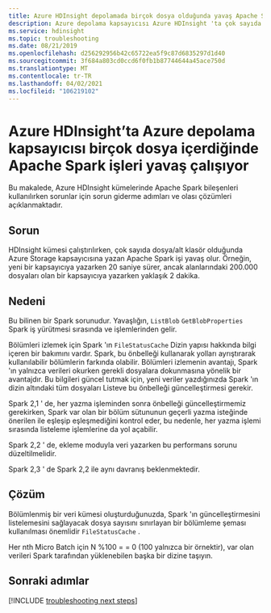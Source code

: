 ```yaml
---
title: Azure HDInsight depolamada birçok dosya olduğunda yavaş Apache Spark
description: Azure depolama kapsayıcısı Azure HDInsight 'ta çok sayıda dosya içerdiğinde Apache Spark iş yavaş çalışır
ms.service: hdinsight
ms.topic: troubleshooting
ms.date: 08/21/2019
ms.openlocfilehash: d256292956b42c65722ea5f9c87d6835297d1d40
ms.sourcegitcommit: 3f684a803cd0ccd6f0fb1b87744644a45ace750d
ms.translationtype: MT
ms.contentlocale: tr-TR
ms.lasthandoff: 04/02/2021
ms.locfileid: "106219102"
---
```

# <a name="apache-spark-job-run-slowly-when-the-azure-storage-container-contains-many-files-in-azure-hdinsight"></a>Azure HDInsight’ta Azure depolama kapsayıcısı birçok dosya içerdiğinde Apache Spark işleri yavaş çalışıyor

Bu makalede, Azure HDInsight kümelerinde Apache Spark bileşenleri kullanılırken sorunlar için sorun giderme adımları ve olası çözümleri açıklanmaktadır.

## <a name="issue"></a>Sorun

HDInsight kümesi çalıştırılırken, çok sayıda dosya/alt klasör olduğunda Azure Storage kapsayıcısına yazan Apache Spark işi yavaş olur. Örneğin, yeni bir kapsayıcıya yazarken 20 saniye sürer, ancak alanlarındaki 200.000 dosyaları olan bir kapsayıcıya yazarken yaklaşık 2 dakika.

## <a name="cause"></a>Nedeni

Bu bilinen bir Spark sorunudur. Yavaşlığın, `ListBlob` `GetBlobProperties` Spark iş yürütmesi sırasında ve işlemlerinden gelir.

Bölümleri izlemek için Spark 'ın `FileStatusCache` Dizin yapısı hakkında bilgi içeren bir bakımını vardır. Spark, bu önbelleği kullanarak yolları ayrıştırarak kullanılabilir bölümlerin farkında olabilir. Bölümleri izlemenin avantajı, Spark 'ın yalnızca verileri okurken gerekli dosyalara dokunmasına yönelik bir avantajdır. Bu bilgileri güncel tutmak için, yeni veriler yazdığınızda Spark 'ın dizin altındaki tüm dosyaları Listeve bu önbelleği güncelleştirmesi gerekir.

Spark 2,1 ' de, her yazma işleminden sonra önbelleği güncelleştirmemiz gerekirken, Spark var olan bir bölüm sütununun geçerli yazma isteğinde önerilen ile eşleşip eşleşmediğini kontrol eder, bu nedenle, her yazma işlemi sırasında listeleme işlemlerine da yol açabilir.

Spark 2,2 ' de, ekleme moduyla veri yazarken bu performans sorunu düzeltilmelidir.

Spark 2,3 ' de Spark 2,2 ile aynı davranış beklenmektedir.

## <a name="resolution"></a>Çözüm

Bölümlenmiş bir veri kümesi oluşturduğunuzda, Spark 'ın güncelleştirmesini listelemesini sağlayacak dosya sayısını sınırlayan bir bölümleme şeması kullanılması önemlidir `FileStatusCache` .

Her nth Micro Batch için N %100 = = 0 (100 yalnızca bir örnektir), var olan verileri Spark tarafından yüklenebilen başka bir dizine taşıyın.

## <a name="next-steps"></a>Sonraki adımlar

[!INCLUDE [troubleshooting next steps](../../../includes/hdinsight-troubleshooting-next-steps.md)]
